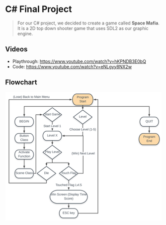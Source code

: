 # C# Final Project
> For our C# project, we decided to create a game called __Space Mafia__. It is a 2D top down shooter game that uses SDL2 as our graphic engine. 

## Videos
* Playthrough: https://www.youtube.com/watch?v=hKPNDB3E0bQ
* Code: https://www.youtube.com/watch?v=eNLgyy8NX2w

## Flowchart
![flowchart](https://github.com/Dynamic-Development/CSharpFinalProject/blob/master/flowchart.png)
